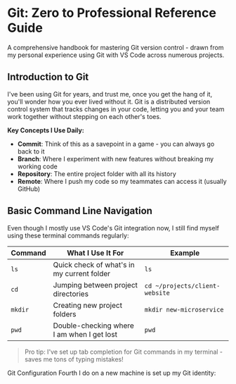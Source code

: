 # Git: Zero to Professional Reference Guide

A comprehensive handbook for mastering Git version control - drawn from my personal experience using Git with VS Code across numerous projects.

## Introduction to Git

I've been using Git for years, and trust me, once you get the hang of it, you'll wonder how you ever lived without it. Git is a distributed version control system that tracks changes in your code, letting you and your team work together without stepping on each other's toes.

**Key Concepts I Use Daily:**

- **Commit**: Think of this as a savepoint in a game - you can always go back to it
- **Branch**: Where I experiment with new features without breaking my working code
- **Repository**: The entire project folder with all its history
- **Remote**: Where I push my code so my teammates can access it (usually GitHub)

## Basic Command Line Navigation

Even though I mostly use VS Code's Git integration now, I still find myself using these terminal commands regularly:

| Command | What I Use It For | Example |
| --- | --- | --- |
| `ls` | Quick check of what's in my current folder | `ls` |
| `cd` | Jumping between project directories | `cd ~/projects/client-website` |
| `mkdir` | Creating new project folders | `mkdir new-microservice` |
| `pwd` | Double-checking where I am when I get lost | `pwd` |

> Pro tip: I've set up tab completion for Git commands in my terminal - saves me tons of typing mistakes!
>

Git Configuration
Fourth I do on a new machine is set up my Git identity:

